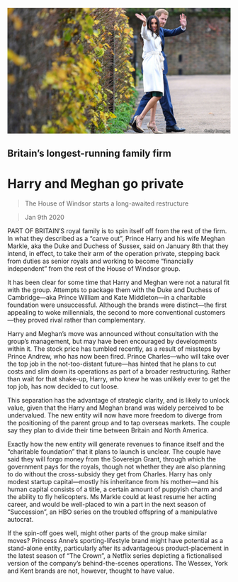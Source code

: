 ![](./images/20200111_BRP009_0.jpg)

## Britain’s longest-running family firm

# Harry and Meghan go private

> The House of Windsor starts a long-awaited restructure

> Jan 9th 2020

PART OF BRITAIN’S royal family is to spin itself off from the rest of the firm. In what they described as a “carve out”, Prince Harry and his wife Meghan Markle, aka the Duke and Duchess of Sussex, said on January 8th that they intend, in effect, to take their arm of the operation private, stepping back from duties as senior royals and working to become “financially independent” from the rest of the House of Windsor group.

It has been clear for some time that Harry and Meghan were not a natural fit with the group. Attempts to package them with the Duke and Duchess of Cambridge—aka Prince William and Kate Middleton—in a charitable foundation were unsuccessful. Although the brands were distinct—the first appealing to woke millennials, the second to more conventional customers—they proved rival rather than complementary.

Harry and Meghan’s move was announced without consultation with the group’s management, but may have been encouraged by developments within it. The stock price has tumbled recently, as a result of missteps by Prince Andrew, who has now been fired. Prince Charles—who will take over the top job in the not-too-distant future—has hinted that he plans to cut costs and slim down its operations as part of a broader restructuring. Rather than wait for that shake-up, Harry, who knew he was unlikely ever to get the top job, has now decided to cut loose.

This separation has the advantage of strategic clarity, and is likely to unlock value, given that the Harry and Meghan brand was widely perceived to be undervalued. The new entity will now have more freedom to diverge from the positioning of the parent group and to tap overseas markets. The couple say they plan to divide their time between Britain and North America.

Exactly how the new entity will generate revenues to finance itself and the “charitable foundation” that it plans to launch is unclear. The couple have said they will forgo money from the Sovereign Grant, through which the government pays for the royals, though not whether they are also planning to do without the cross-subsidy they get from Charles. Harry has only modest startup capital—mostly his inheritance from his mother—and his human capital consists of a title, a certain amount of puppyish charm and the ability to fly helicopters. Ms Markle could at least resume her acting career, and would be well-placed to win a part in the next season of “Succession”, an HBO series on the troubled offspring of a manipulative autocrat.

If the spin-off goes well, might other parts of the group make similar moves? Princess Anne’s sporting-lifestyle brand might have potential as a stand-alone entity, particularly after its advantageous product-placement in the latest season of “The Crown”, a Netflix series depicting a fictionalised version of the company’s behind-the-scenes operations. The Wessex, York and Kent brands are not, however, thought to have value.